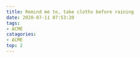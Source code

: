 ```yaml
---
title: Remind me to, take cloths before raining
date: 2020-07-11 07:53:20
tags:
- ACME
catagories:
- ACME
top: 2
---
```

